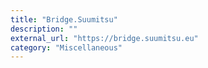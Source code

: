 ```yaml
---
title: "Bridge.Suumitsu"
description: ""
external_url: "https://bridge.suumitsu.eu"
category: "Miscellaneous"
---
```

